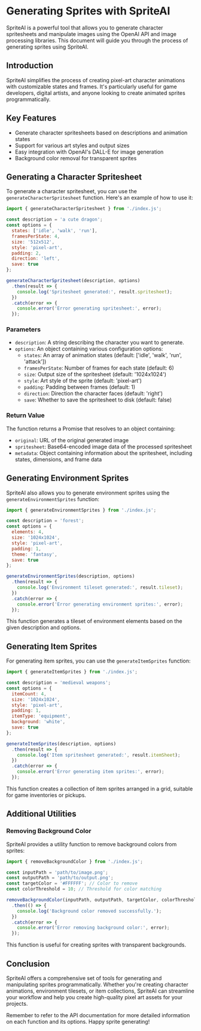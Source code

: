 # Generating Sprites with SpriteAI

SpriteAI is a powerful tool that allows you to generate character spritesheets and manipulate images using the OpenAI API and image processing libraries. This document will guide you through the process of generating sprites using SpriteAI.

## Introduction

SpriteAI simplifies the process of creating pixel-art character animations with customizable states and frames. It's particularly useful for game developers, digital artists, and anyone looking to create animated sprites programmatically.

## Key Features

- Generate character spritesheets based on descriptions and animation states
- Support for various art styles and output sizes
- Easy integration with OpenAI's DALL-E for image generation
- Background color removal for transparent sprites

## Generating a Character Spritesheet

To generate a character spritesheet, you can use the `generateCharacterSpritesheet` function. Here's an example of how to use it:

```javascript
import { generateCharacterSpritesheet } from './index.js';

const description = 'a cute dragon';
const options = {
  states: ['idle', 'walk', 'run'],
  framesPerState: 4,
  size: '512x512',
  style: 'pixel-art',
  padding: 2,
  direction: 'left',
  save: true
};

generateCharacterSpritesheet(description, options)
  .then(result => {
    console.log('Spritesheet generated:', result.spritesheet);
  })
  .catch(error => {
    console.error('Error generating spritesheet:', error);
  });
```

### Parameters

- `description`: A string describing the character you want to generate.
- `options`: An object containing various configuration options:
  - `states`: An array of animation states (default: ['idle', 'walk', 'run', 'attack'])
  - `framesPerState`: Number of frames for each state (default: 6)
  - `size`: Output size of the spritesheet (default: '1024x1024')
  - `style`: Art style of the sprite (default: 'pixel-art')
  - `padding`: Padding between frames (default: 1)
  - `direction`: Direction the character faces (default: 'right')
  - `save`: Whether to save the spritesheet to disk (default: false)

### Return Value

The function returns a Promise that resolves to an object containing:

- `original`: URL of the original generated image
- `spritesheet`: Base64-encoded image data of the processed spritesheet
- `metadata`: Object containing information about the spritesheet, including states, dimensions, and frame data

## Generating Environment Sprites

SpriteAI also allows you to generate environment sprites using the `generateEnvironmentSprites` function:

```javascript
import { generateEnvironmentSprites } from './index.js';

const description = 'forest';
const options = {
  elements: 4,
  size: '1024x1024',
  style: 'pixel-art',
  padding: 1,
  theme: 'fantasy',
  save: true
};

generateEnvironmentSprites(description, options)
  .then(result => {
    console.log('Environment tileset generated:', result.tileset);
  })
  .catch(error => {
    console.error('Error generating environment sprites:', error);
  });
```

This function generates a tileset of environment elements based on the given description and options.

## Generating Item Sprites

For generating item sprites, you can use the `generateItemSprites` function:

```javascript
import { generateItemSprites } from './index.js';

const description = 'medieval weapons';
const options = {
  itemCount: 4,
  size: '1024x1024',
  style: 'pixel-art',
  padding: 1,
  itemType: 'equipment',
  background: 'white',
  save: true
};

generateItemSprites(description, options)
  .then(result => {
    console.log('Item spritesheet generated:', result.itemSheet);
  })
  .catch(error => {
    console.error('Error generating item sprites:', error);
  });
```

This function creates a collection of item sprites arranged in a grid, suitable for game inventories or pickups.

## Additional Utilities

### Removing Background Color

SpriteAI provides a utility function to remove background colors from sprites:

```javascript
import { removeBackgroundColor } from './index.js';

const inputPath = 'path/to/image.png';
const outputPath = 'path/to/output.png';
const targetColor = '#FFFFFF'; // Color to remove
const colorThreshold = 10; // Threshold for color matching

removeBackgroundColor(inputPath, outputPath, targetColor, colorThreshold)
  .then(() => {
    console.log('Background color removed successfully.');
  })
  .catch(error => {
    console.error('Error removing background color:', error);
  });
```

This function is useful for creating sprites with transparent backgrounds.

## Conclusion

SpriteAI offers a comprehensive set of tools for generating and manipulating sprites programmatically. Whether you're creating character animations, environment tilesets, or item collections, SpriteAI can streamline your workflow and help you create high-quality pixel art assets for your projects.

Remember to refer to the API documentation for more detailed information on each function and its options. Happy sprite generating!